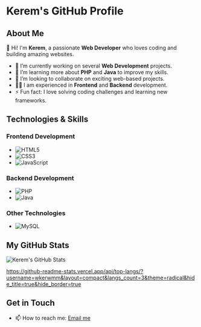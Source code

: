 # Kerem's GitHub Profile

## About Me

👋 Hi! I'm **Kerem**, a passionate **Web Developer** who loves coding and building amazing websites.

- 🔭 I’m currently working on several **Web Development** projects.
- 🌱 I’m learning more about **PHP** and **Java** to improve my skills.
- 👯 I’m looking to collaborate on exciting web-based projects.
- 🧑‍💻 I am experienced in **Frontend** and **Backend** development.
- ⚡ Fun fact: I love solving coding challenges and learning new frameworks.

## Technologies & Skills

### Frontend Development
- ![HTML5](https://img.shields.io/badge/HTML5-E34F26?style=for-the-badge&logo=html5&logoColor=white)
- ![CSS3](https://img.shields.io/badge/CSS3-1572B6?style=for-the-badge&logo=css3&logoColor=white)
- ![JavaScript](https://img.shields.io/badge/JavaScript-F7DF1E?style=for-the-badge&logo=javascript&logoColor=white)

### Backend Development
- ![PHP](https://img.shields.io/badge/PHP-777BB4?style=for-the-badge&logo=php&logoColor=white)
- ![Java](https://img.shields.io/badge/Java-007396?style=for-the-badge&logo=java&logoColor=white)

### Other Technologies
- ![MySQL](https://img.shields.io/badge/MySQL-4479A1?style=for-the-badge&logo=mysql&logoColor=white)

## My GitHub Stats

![Kerem's GitHub Stats](https://github-readme-stats.vercel.app/api?username=wkerwmm&show_icons=true&theme=radical)

https://github-readme-stats.vercel.app/api/top-langs/?username=wkerwmm&layout=compact&langs_count=3&theme=radical&hide_title=true&hide_border=true

## Get in Touch

- 📫 How to reach me: [Email me](mailto:aridogankerem40@gmail.com)


